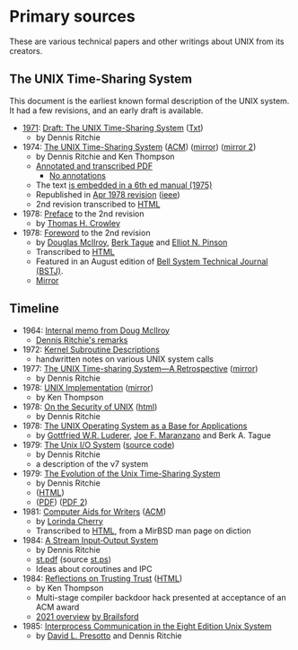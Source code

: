 # Primary sources

These are various technical papers and other writings about UNIX from its creators.

## The UNIX Time-Sharing System

This document is the earliest known formal description of the UNIX system. It had a few revisions, and an early draft is available.

* [1971](https://minnie.tuhs.org/pipermail/tuhs/2015-November/007703.html): [Draft: The UNIX Time-Sharing System](https://www.tuhs.org/Archive/Distributions/Research/McIlroy_v0/UnixEditionZero-Threshold_OCR.pdf) ([Txt](https://www.tuhs.org/Archive/Distributions/Research/McIlroy_v0/UnixEditionZero.txt))
  * by Dennis Ritchie
* 1974: [The UNIX Time-Sharing System](https://citeseerx.ist.psu.edu/viewdoc/download?doi=10.1.1.112.595&rep=rep1&type=pdf) ([ACM](https://dl.acm.org/doi/10.1145/361011.361061)) ([mirror](http://www.tom-yam.or.jp/2238/ref/unix.pdf)) ([mirror 2](https://www.tuhs.org/Archive/Documentation/Papers/unix_cacm74.pdf))
  * by Dennis Ritchie and Ken Thompson
  * [Annotated and transcribed PDF](https://people.eecs.berkeley.edu/~brewer/cs262/UNIX-annotated.pdf)
    * [No annotations](https://dsf.berkeley.edu/cs262/unix.pdf)
  * The text [is embedded in a 6th ed manual (1975)](https://archive.org/details/v6-manual/page/n307/mode/2up)
  * Republished in [Apr 1978 revision](https://www.tuhs.org/Archive/Documentation/Papers/BSTJ/bstj57-6-1905.pdf) ([ieee](https://ieeexplore.ieee.org/document/6770404))
  * 2nd revision transcribed to [HTML](https://cseweb.ucsd.edu/~ricko/CSE80/Unix_TimeSharing_System_cacm.html)
* 1978: [Preface](https://www.tuhs.org/Archive/Documentation/Papers/BSTJ/bstj57-6-1897.pdf) to the 2nd revision
  * by [Thomas H. Crowley](https://obits.nj.com/obituaries/starledger/obituary.aspx?n=thomas-h-crowley&pid=172608782&fhid=17771)
* 1978: [Foreword](https://archive.org/details/bstj57-6-1899/mode/2up) to the 2nd revision
  * by [Douglas McIlroy](https://www.cs.dartmouth.edu/~doug/), [Berk Tague](http://doc.cat-v.org/unix/oral-history/precis/tague.htm) and [Elliot N. Pinson](https://dl.acm.org/profile/81385595755)
  * Transcribed to [HTML](https://danluu.com/mcilroy-unix/)
  * Featured in an August edition of [Bell System Technical Journal (BSTJ)](https://en.wikipedia.org/wiki/Bell_Labs_Technical_Journal).
  * [Mirror](https://www.tuhs.org/Archive/Documentation/Papers/BSTJ/bstj57-6-2201.pdf)

## Timeline

* 1964: [Internal memo from Doug McIlroy](https://www.bell-labs.com/usr/dmr/www/mdmpipe.pdf)
   * [Dennis Ritchie's remarks](https://www.bell-labs.com/usr/dmr/www/mdmpipe.html)
* 1972: [Kernel Subroutine Descriptions](http://www.bitsavers.org/pdf/bellLabs/unix/Kernel_Subroutine_Descriptions_Mar72.pdf)
  * handwritten notes on various UNIX system calls
* 1977: [The UNIX Time-sharing System—A Retrospective](https://citeseerx.ist.psu.edu/viewdoc/download?doi=10.1.1.90.7620&rep=rep1&type=pdf) ([mirror](https://www.tuhs.org/Archive/Documentation/Papers/BSTJ/bstj57-6-1947.pdf))
  * by Dennis Ritchie
* 1978: [UNIX Implementation](https://people.eecs.berkeley.edu/~prabal/resources/osprelim/Tho78.pdf) ([mirror](https://www.tuhs.org/Archive/Documentation/Papers/BSTJ/bstj57-6-1931.pdf))
  * by Ken Thompson
* 1978: [On the Security of UNIX](http://www.tom-yam.or.jp/2238/ref/secur.pdf) ([html](https://www.mirbsd.org/htman/i386/manSMM/16.security.htm))
  * by Dennis Ritchie
* 1978: [The UNIX Operating System as a Base for Applications](https://www.tuhs.org/Archive/Documentation/Papers/BSTJ/bstj57-6-2201.pdf)
   * by [Gottfried W.R. Luderer](https://dblp.org/pid/82/2394.html), [Joe F. Maranzano](https://rosenet.org/474/Joe-Maranzano) and Berk A. Tague
* 1979: [The Unix I/O System](http://www.tom-yam.or.jp/2238/ref/iosys.pdf) ([source code](https://9p.io/7thEdMan/vol2/iosys))
  * by Dennis Ritchie
  * a description of the v7 system
* 1979: [The Evolution of the Unix Time-Sharing System](http://cm.bell-labs.co/who/dmr/hist.html)
  - by Dennis Ritchie
  - ([HTML](https://www.bell-labs.com/usr/dmr/www/hist.html))
  - ([PDF](https://www.bell-labs.com/usr/dmr/www/hist.pdf)) ([PDF 2](http://www.read.seas.harvard.edu/~kohler/class/aosref/ritchie84evolution.pdf))
* 1981: [Computer Aids for Writers](https://archive.org/details/sigplan-sigoa-text-manipulation/page/n67/mode/2up) ([ACM](https://dl.acm.org/doi/abs/10.1145/872730.806455?originalServiceName=showPdf))
  * by [Lorinda Cherry](http://www.princeton.edu/~hos/frs122/precis/cherry1.htm)
  * Transcribed to [HTML](https://www.mirbsd.org/htman/i386/manUSD/29.diction.htm), from a MirBSD man page on diction
* 1984: [A Stream Input‐Output System](https://onlinelibrary.wiley.com/doi/abs/10.1002/j.1538-7305.1984.tb00071.x)
  * by Dennis Ritchie
  * [st.pdf](http://www.bell-labs.com/usr/dmr/www/st.pdf) (source [st.ps](http://www.bell-labs.com/usr/dmr/www/st.ps))
  * Ideas about coroutines and IPC
* 1984: [Reflections on Trusting Trust](https://www.cs.cmu.edu/~rdriley/487/papers/Thompson_1984_ReflectionsonTrustingTrust.pdf) ([HTML](https://www.win.tue.nl/~aeb/linux/hh/thompson/trust.html))
  * by Ken Thompson
  * Multi-stage compiler backdoor hack presented at acceptance of an ACM award
  * [2021 overview](https://www.youtube.com/watch?v=SJ7lOus1FzQ) [by Brailsford](https://www.nottingham.ac.uk/news/expertiseguide/computer-science-/professor-david-brailsford-.aspx)
* 1985: [Interprocess Communication in the Eight Edition Unix System](https://www.tuhs.org/Archive/Documentation/Papers/Interprocess_Communications_in_the_8th_Edition_Unix_Ritchie+Presotto_USENIX_SUMMER_19850612.pdf)
  * by [David L. Presotto](https://dblp.org/pid/10/5768.html) and Dennis Ritchie
